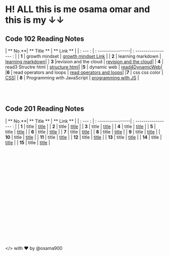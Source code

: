 # H! ALL this is me osama omar and this is my &#8595;&#8595; 
## Code 102 Reading Notes

| ** No.**| ** Title **           | ** Link **            |
| : --- : | : ----------------| : ----------------- : |
| **1**   | growth mindset  | [growth mindset Link](https://osama900.github.io/reading-notes/growth%20mindset) |
| **2**   | learning markdown | [learning markdown](https://osama900.github.io/reading-notes/Learning%20Markdown)|
| **3**   |revision and the cloud | [revision and the cloud](https://osama900.github.io/reading-notes/Revisions%20and%20the%20Cloud)|
| **4**   | read3 Structre html | [structure html](https://osama900.github.io/reading-notes/read3StructureHtml)|
|**5**     | dynamic web | [read4DynamicWeb](https://osama900.github.io/reading-notes/read4DynamicWeb)|
|**6** | read operators and loops | [read operators and loops](https://osama900.github.io/reading-notes/read%20operators)|
|**7** | css css color | [CSS](https://osama900.github.io/reading-notes/design%20with%20css)|
| **8** | Programming with JavaScript | [programming with JS](https://osama900.github.io/reading-notes/read%207programmingJS) |

<br>
<br>

## Code 201 Reading Notes

| ** No.**| ** Title **           | ** Link **            |
| : --- : | : ----------------| : ----------------- : |
| **1**  |    title  |  [title](#) |
| **2**  |    title  |  [title](#) |
| **3**  |    title  |  [title](#) |
| **4**  |    title  |  [title](#) |
| **5**  |    title  |  [title](#) |
| **6**  |    title  |  [title](#) |
| **7**  |    title  |  [title](#) |
| **8**  |    title  |  [title](#) |
| **9**  |    title  |  [title](#) |
| **10**  |    title  |  [title](#) |
| **11**  |    title  |  [title](#) |
| **12**  |    title  |  [title](#) |
| **13**  |    title  |  [title](#) |
| **14**  |    title  |  [title](#) |
| **15**  |    title  |  [title](#) |

<br>


<br>

<br>

<br>
<br>
<br>
<br>
<br>
<br><br>

<br>

<br>
<br>
<br>
<br>
<br>
<br>

</> with ❤️ by @osama900
